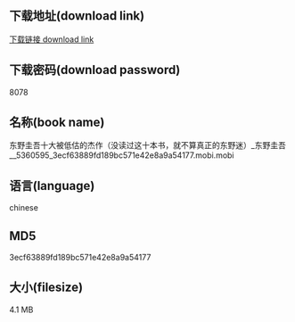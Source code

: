 ## 下载地址(download link)
[下载链接 download link](https://tutu365.netlify.app/?s=%E4%B8%9C%E9%87%8E%E5%9C%AD%E5%90%BE%E5%8D%81%E5%A4%A7%E8%A2%AB%E4%BD%8E%E4%BC%B0%E7%9A%84%E6%9D%B0%E4%BD%9C%EF%BC%88%E6%B2%A1%E8%AF%BB%E8%BF%87%E8%BF%99%E5%8D%81%E6%9C%AC%E4%B9%A6%EF%BC%8C%E5%B0%B1%E4%B8%8D%E7%AE%97%E7%9C%9F%E6%AD%A3%E7%9A%84%E4%B8%9C%E9%87%8E%E8%BF%B7%EF%BC%89_%E4%B8%9C%E9%87%8E%E5%9C%AD%E5%90%BE__5360595_3ecf63889fd189bc571e42e8a9a54177.mobi)

## 下载密码(download password)
8078

## 名称(book name)
东野圭吾十大被低估的杰作（没读过这十本书，就不算真正的东野迷）_东野圭吾__5360595_3ecf63889fd189bc571e42e8a9a54177.mobi.mobi

## 语言(language)
chinese

## MD5
3ecf63889fd189bc571e42e8a9a54177

## 大小(filesize)
4.1 MB
